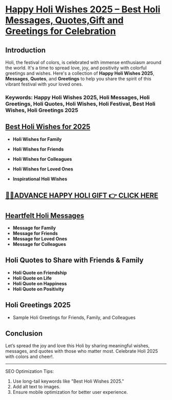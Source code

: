 # [Happy Holi Wishes 2025 – Best Holi Messages, Quotes,Gift and Greetings for Celebration](https://wish.ithalamin.com)

## Introduction

Holi, the festival of colors, is celebrated with immense enthusiasm around the world. It's a time to spread love, joy, and positivity with colorful greetings and wishes. Here's a collection of **Happy Holi Wishes 2025**, **Messages**, **Quotes**, and **Greetings** to help you share the spirit of this vibrant festival with your loved ones.

### Keywords: Happy Holi Wishes 2025, Holi Messages, Holi Greetings, Holi Quotes, Holi Wishes, Holi Festival, Best Holi Wishes, Holi Greetings 2025

## [Best Holi Wishes for 2025](https://wish.ithalamin.com)

- **Holi Wishes for Family**

- **Holi Wishes for Friends**
- **Holi Wishes for Colleagues**
- **Holi Wishes for Loved Ones**
- **Inspirational Holi Wishes**

## [🎁🎉ADVANCE HAPPY HOLI GIFT 👉       CLICK HERE ](https://wish.ithalamin.com)

## [Heartfelt Holi Messages](https://wish.ithalamin.com)

- **Message for Family**
- **Message for Friends**
- **Message for Loved Ones**
- **Message for Colleagues**

## Holi Quotes to Share with Friends & Family

- **Holi Quote on Friendship**
- **Holi Quote on Life**
- **Holi Quote on Happiness**
- **Holi Quote on Positivity**

## Holi Greetings 2025

- Sample Holi Greetings for Friends, Family, and Colleagues

## Conclusion

Let’s spread the joy and love this Holi by sharing meaningful wishes, messages, and quotes with those who matter most. Celebrate Holi 2025 with colors and cheer!.

---

SEO Optimization Tips:
1. Use long-tail keywords like "Best Holi Wishes 2025."
2. Add alt text to images.
3. Ensure mobile optimization for better user experience.
